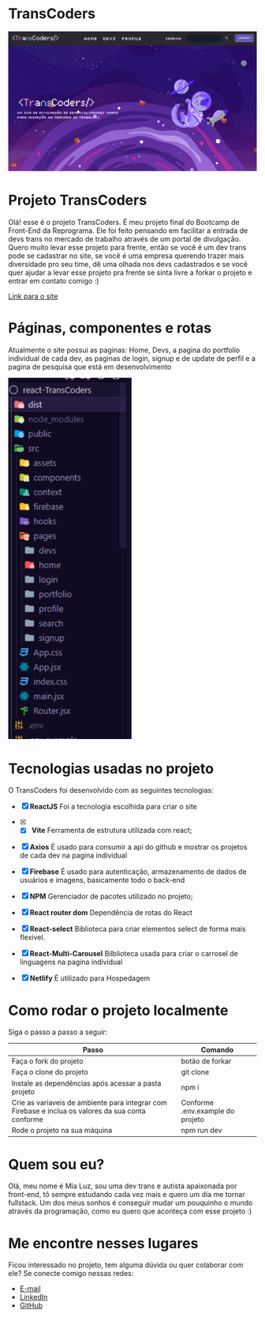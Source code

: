 
# TransCoders


![](./src/assets/home-print.png)

# Projeto TransCoders

Olá! esse é o projeto TransCoders. É meu projeto final do Bootcamp de Front-End da Reprograma. Ele foi feito pensando em facilitar a entrada de devs trans no mercado de trabalho através de um portal de divulgação. Quero muito levar esse projeto para frente, então se você é um dev trans pode se cadastrar no site, se você é uma empresa querendo trazer mais diversidade pro seu time, dê uma olhada nos devs cadastrados e se você quer ajudar a levar esse projeto pra frente se sinta livre a forkar o projeto e entrar em contato comigo :)

[Link para o site](https://transcoders.netlify.app/)

# Páginas, componentes e rotas
Atualmente o site possui as paginas: Home, Devs, a pagina do portfolio individual de cada dev, as paginas de login, signup e de update de perfil e a pagina de pesquisa que está em desenvolvimento

<img src="./src/assets/folders.png" width="250px"/>


# Tecnologias usadas no projeto

O TransCoders foi desenvolvido com as seguintes tecnologias:


- [x] **ReactJS** Foi a tecnologia escolhida para criar o site
- [x] - [x] **Vite** Ferramenta de estrutura utilizada com react;
- [x] **Axios**  É usado para consumir a api do github e mostrar os projetos de cada dev na pagina individual
- [x] **Firebase** É usado para autenticação, armazenamento de dados de usuários e imagens, basicamente todo o back-end

- [x] **NPM** Gerenciador de pacotes utilizado no projeto;
- [x] **React router dom** Dependência de rotas do React
- [x] **React-select** Biblioteca para criar elementos select de forma mais flexivel.
- [x] **React-Multi-Carousel** Bilblioteca usada para criar o carrosel de linguagens na pagina individual

- [x] **Netlify**  É utilizado para Hospedagem


 
# Como rodar o projeto localmente
Siga o passo a passo a seguir:
<table>
  <thead>
<th>Passo	</th>
<th>Comando</th>
  </thead>
    <tbody>
    <tr>
      <td>Faça o fork do projeto</td>
	    <td>botão de forkar</td>
    </tr>
      <tr>
      <td>Faça o clone do projeto</td>
	    <td>git clone</td>
    </tr>
	 <tr>
      <td>Instale as dependências após acessar a pasta projeto</td>
	    <td>npm i</td>
    </tr>
    <tr>
      <td>Crie as variaveis de ambiente para integrar com Firebase e inclua os valores da sua conta	conforme</td>
	    <td> Conforme .env.example do projeto</td>
    </tr>
   <tr>
      <td>Rode o projeto na sua máquina</td>
	    <td> npm run dev</td>
    </tr>	
    </table>

# Quem sou eu?

Olá, meu nome é Mia Luz, sou uma dev trans e autista apaixonada por front-end, tô sempre estudando cada vez mais e quero um dia me tornar fullstack. Um dos meus sonhos é conseguir mudar um pouquinho o mundo através da programação, como eu quero que aconteça com esse projeto :)


# Me encontre nesses lugares

Ficou interessado no projeto, tem alguma dúvida ou quer colaborar com ele? Se conecte comigo nessas redes:

- [E-mail](mialuzazevedo@gmail.com)
- [LinkedIn](https://www.linkedin.com/in/mialuzmia/)
- [GitHub](https://github.com/mialuzmia)